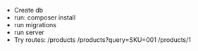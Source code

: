 * Create db
* run: composer install
* run migrations
* run server
* Try routes:
   /products
   /products?query=SKU=001
   /products/1
